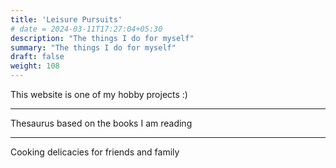 ```yaml
---
title: 'Leisure Pursuits'
# date = 2024-03-11T17:27:04+05:30
description: "The things I do for myself"
summary: "The things I do for myself"
draft: false
weight: 108
---
```


This website is one of my hobby projects :)
***
Thesaurus based on the books I am reading
***
Cooking delicacies for friends and family